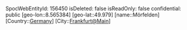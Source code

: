 ﻿---
location: [49.979,8.565384]
type: Station
tags:
- geo/Station

---
SpocWebEntityId: 156450
isDeleted: false
isReadOnly: false
confidential: public
[geo-lon::8.565384]
[geo-lat::49.979]
[name::Mörfelden]
[Country::[Germany](geo/Continent/Europe/Germany.md)]
[City::[Frankfurt@Main](geo/Continent/Europe/Germany/Hessen/Frankfurt@Main.md)]

